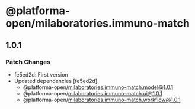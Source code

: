 # @platforma-open/milaboratories.immuno-match

## 1.0.1

### Patch Changes

- fe5ed2d: First version
- Updated dependencies [fe5ed2d]
  - @platforma-open/milaboratories.immuno-match.model@1.0.1
  - @platforma-open/milaboratories.immuno-match.ui@1.0.1
  - @platforma-open/milaboratories.immuno-match.workflow@1.0.1

